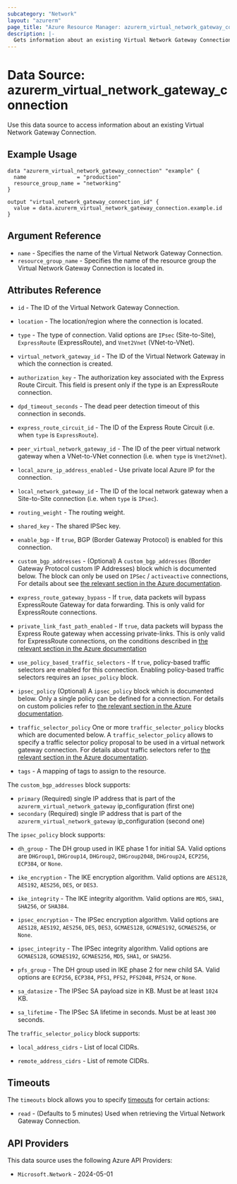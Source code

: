 ```yaml
---
subcategory: "Network"
layout: "azurerm"
page_title: "Azure Resource Manager: azurerm_virtual_network_gateway_connection"
description: |-
  Gets information about an existing Virtual Network Gateway Connection.
---
```


# Data Source: azurerm_virtual_network_gateway_connection

Use this data source to access information about an existing Virtual Network Gateway Connection.

## Example Usage

```hcl
data "azurerm_virtual_network_gateway_connection" "example" {
  name                = "production"
  resource_group_name = "networking"
}

output "virtual_network_gateway_connection_id" {
  value = data.azurerm_virtual_network_gateway_connection.example.id
}
```

## Argument Reference

* `name` - Specifies the name of the Virtual Network Gateway Connection.
* `resource_group_name` - Specifies the name of the resource group the Virtual Network Gateway Connection is located in.

## Attributes Reference

* `id` - The ID of the Virtual Network Gateway Connection.

* `location` - The location/region where the connection is
    located.

* `type` - The type of connection. Valid options are `IPsec`
    (Site-to-Site), `ExpressRoute` (ExpressRoute), and `Vnet2Vnet` (VNet-to-VNet).

* `virtual_network_gateway_id` - The ID of the Virtual Network Gateway
    in which the connection is created.

* `authorization_key` - The authorization key associated with the
    Express Route Circuit. This field is present only if the type is an
    ExpressRoute connection.

* `dpd_timeout_seconds` - The dead peer detection timeout of this connection in seconds.

* `express_route_circuit_id` - The ID of the Express Route Circuit
    (i.e. when `type` is `ExpressRoute`).

* `peer_virtual_network_gateway_id` - The ID of the peer virtual
    network gateway when a VNet-to-VNet connection (i.e. when `type`
    is `Vnet2Vnet`).

* `local_azure_ip_address_enabled` - Use private local Azure IP for the connection.

* `local_network_gateway_id` - The ID of the local network gateway
    when a Site-to-Site connection (i.e. when `type` is `IPsec`).

* `routing_weight` - The routing weight.

* `shared_key` - The shared IPSec key.

* `enable_bgp` - If `true`, BGP (Border Gateway Protocol) is enabled
    for this connection.

* `custom_bgp_addresses` - (Optional) A `custom_bgp_addresses` (Border Gateway Protocol custom IP Addresses) block which is documented below.
    The block can only be used on `IPSec` / `activeactive` connections,
    For details about see [the relevant section in the Azure documentation](https://docs.microsoft.com/en-us/azure/vpn-gateway/vpn-gateway-howto-aws-bgp).

* `express_route_gateway_bypass` - If `true`, data packets will bypass ExpressRoute Gateway for data forwarding. This is only valid for ExpressRoute connections.

* `private_link_fast_path_enabled` - If `true`, data packets will bypass the Express Route gateway when accessing private-links.
   This is only valid for ExpressRoute connections, on the conditions described in [the relevant section in the Azure documentation](https://learn.microsoft.com/en-us/azure/expressroute/expressroute-howto-linkvnet-arm#fastpath-virtual-network-peering-user-defined-routes-udrs-and-private-link-support-for-expressroute-direct-connections)

* `use_policy_based_traffic_selectors` - If `true`, policy-based traffic
    selectors are enabled for this connection. Enabling policy-based traffic
    selectors requires an `ipsec_policy` block.

* `ipsec_policy` (Optional) A `ipsec_policy` block which is documented below.
    Only a single policy can be defined for a connection. For details on
    custom policies refer to [the relevant section in the Azure documentation](https://docs.microsoft.com/azure/vpn-gateway/vpn-gateway-ipsecikepolicy-rm-powershell).

* `traffic_selector_policy` One or more `traffic_selector_policy` blocks which are documented below.
  A `traffic_selector_policy` allows to specify a traffic selector policy proposal to be used in a virtual network gateway connection.
  For details about traffic selectors refer to [the relevant section in the Azure documentation](https://docs.microsoft.com/azure/vpn-gateway/vpn-gateway-connect-multiple-policybased-rm-ps).

* `tags` - A mapping of tags to assign to the resource.

The `custom_bgp_addresses` block supports:

* `primary` (Required) single IP address that is part of the `azurerm_virtual_network_gateway` ip_configuration (first one)
* `secondary` (Required) single IP address that is part of the `azurerm_virtual_network_gateway` ip_configuration (second one)

The `ipsec_policy` block supports:

* `dh_group` - The DH group used in IKE phase 1 for initial SA. Valid
    options are `DHGroup1`, `DHGroup14`, `DHGroup2`, `DHGroup2048`, `DHGroup24`,
    `ECP256`, `ECP384`, or `None`.

* `ike_encryption` - The IKE encryption algorithm. Valid
    options are `AES128`, `AES192`, `AES256`, `DES`, or `DES3`.

* `ike_integrity` - The IKE integrity algorithm. Valid
    options are `MD5`, `SHA1`, `SHA256`, or `SHA384`.

* `ipsec_encryption` - The IPSec encryption algorithm. Valid
    options are `AES128`, `AES192`, `AES256`, `DES`, `DES3`, `GCMAES128`, `GCMAES192`, `GCMAES256`, or `None`.

* `ipsec_integrity` - The IPSec integrity algorithm. Valid
    options are `GCMAES128`, `GCMAES192`, `GCMAES256`, `MD5`, `SHA1`, or `SHA256`.

* `pfs_group` - The DH group used in IKE phase 2 for new child SA.
    Valid options are `ECP256`, `ECP384`, `PFS1`, `PFS2`, `PFS2048`, `PFS24`,
    or `None`.

* `sa_datasize` - The IPSec SA payload size in KB. Must be at least
    `1024` KB.

* `sa_lifetime` - The IPSec SA lifetime in seconds. Must be at least
    `300` seconds.

The `traffic_selector_policy` block supports:

* `local_address_cidrs` - List of local CIDRs.

* `remote_address_cidrs` - List of remote CIDRs.

## Timeouts

The `timeouts` block allows you to specify [timeouts](https://developer.hashicorp.com/terraform/language/resources/configure#define-operation-timeouts) for certain actions:

* `read` - (Defaults to 5 minutes) Used when retrieving the Virtual Network Gateway Connection.

## API Providers
<!-- This section is generated, changes will be overwritten -->
This data source uses the following Azure API Providers:

* `Microsoft.Network` - 2024-05-01
